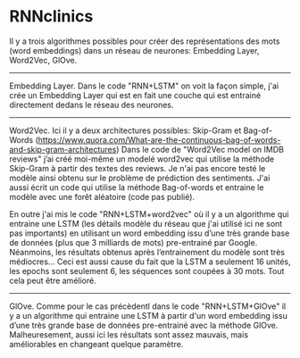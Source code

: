 # RNNclinics
Il y a trois algorithmes possibles pour créer des représentations des mots (word embeddings) dans un réseau de neurones: Embedding Layer, Word2Vec, GlOve.

----------------------------------------------------------------------------------------------------------------------------------
Embedding Layer.
Dans le code "RNN+LSTM" on voit la façon simple, j'ai crée un Embedding Layer qui est en fait une couche qui est entrainé directement dedans le réseau des neurones.

----------------------------------------------------------------------------------------------------------------------------------
Word2Vec.
Ici il y a deux architectures possibles: Skip-Gram et Bag-of-Words (https://www.quora.com/What-are-the-continuous-bag-of-words-and-skip-gram-architectures) 
Dans le code de "Word2Vec model on IMDB reviews"  j’ai créé moi-même un modelé word2vec qui utilise la méthode Skip-Gram à partir des textes des reviews. Je n'ai pas encore testé le modèle ainsi obtenu sur le problème de prédiction des sentiments.
J'ai aussi écrit un code qui utilise la méthode Bag-of-words et entraine le modèle avec une forêt aléatoire (code pas publié).

En outre  j'ai mis le code "RNN+LSTM+word2vec" où il y a un algorithme qui entraine une LSTM (les détails modèle du réseau que j'ai utilisé ici ne sont pas importants) en utilisant un word embedding issu d’une très grande base de données (plus que 3 milliards de mots) pre-entrainé par Google. Néanmoins, les résultats obtenus après l’entrainement du modèle sont très médiocres... Ceci est aussi cause du fait que la LSTM a seulement 16 unités, les epochs sont seulement 6, les séquences sont coupées à 30 mots. Tout cela peut être amélioré. 

----------------------------------------------------------------------------------------------------------------------------------
GlOve.
Comme pour le cas précèdentl dans le code "RNN+LSTM+GlOve" il y a un algorithme qui entraine une LSTM à partir d'un word embedding issu d’une très grande base de données pre-entrainé avec la méthode GlOve. Malheuresement, aussi ici les résultats sont assez mauvais, mais améliorables en changeant quelque paramètre.
